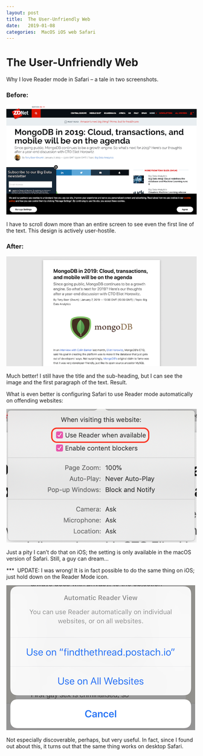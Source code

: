 ```yaml
---
layout: post
title:  The User-Unfriendly Web 
date:   2019-01-08 
categories:  MacOS iOS web Safari 
---
```


# The User-Unfriendly Web


Why I love Reader mode in Safari – a tale in two screenshots.

### Before:

![](/images/unknown_filename.434.png)

I have to scroll down more than an entire screen to see even the first line of the text. This design is actively user-hostile.

### After:

![](/images/unknown_filename.435.png)

Much better! I still have the title and the sub-heading, but I can see the image and the first paragraph of the text. Result.

What is even better is configuring Safari to use Reader mode automatically on offending websites:

![](/images/unknown_filename.436.png)

Just a pity I can’t do that on iOS; the setting is only available in the macOS version of Safari. Still, a guy can dream…

*** 
UPDATE: I was wrong! It is in fact possible to do the same thing on iOS; just hold down on the Reader Mode icon.

![](/images/unknown_filename.437.png)

Not especially discoverable, perhaps, but very useful. In fact, since I found out about this, it turns out that the same thing works on desktop Safari.